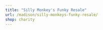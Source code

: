 ```yaml
---
title: "Silly Monkey's Funky Resale"
url: /madison/silly-monkeys-funky-resale/
shop: charity
---
```

